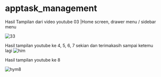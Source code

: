 # apptask_management



Hasil Tampilan dari video youtube 03 |Home screen, drawer menu / sidebar menu

![33](https://user-images.githubusercontent.com/85945415/177049377-37261286-fc79-4a11-837d-0a0022c76ce2.png)

Hasil tampilan youtube ke 4, 5, 6, 7 sekian dan terimakasih sampai ketemu lagi
![him](https://user-images.githubusercontent.com/85945415/177826065-2a8d051c-c6ba-474f-98cc-1994d20c6b0d.png)


Hasil tampilan youtube ke 8

![hym8](https://user-images.githubusercontent.com/85945415/178285824-73750887-707a-4a47-9539-1c6970681041.png)
